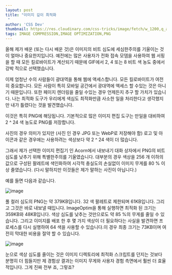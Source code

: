 ```yaml
---
layout: post
title: "이미지 깊이 최적화
 "
author: 'CSS Dev'
thumbnail: https://res.cloudinary.com/css-tricks/image/fetch/w_1200,q_auto,f_auto/https://css-tricks.com/wp-content/uploads/2020/12/Screen-Shot-2020-12-18-at-7.40.39-AM.png
tags: IMAGE COMPRESSION,IMAGE OPTIMIZATION,PNG
---
```



올해 제가 배운 (또는 다시 배운 것)은 이미지의 비트 심도에 세심한주의를 기울이는 것이 얼마나 중요한지입니다.
 예전에는 많은 사용자가 전화 접속 모뎀을 사용하여 웹 서핑을 할 때 모든 킬로바이트가 계산되기 때문에 GIF에서 2, 4 또는 8 비트 색 농도 중에서 강박 적으로 선택했습니다.
 

이제 엄청난 수의 사람들이 광대역을 통해 웹에 액세스합니다.
 모든 킬로바이트가 여전히 중요합니다.
 모든 사람이 특히 모바일 공간에서 광대역에 액세스 할 수있는 것은 아니기 때문입니다.
 또한 페이지 렌더링을 줄일 수있는 경우 언제든지 추구 할 가치가 있습니다.
 나는 최적화 도구가 우리에게 색심도 최적화만큼 사소한 일을 처리한다고 생각했지만 내가 틀렸다는 것을 발견했습니다.
 

이것은 특히 PNG에 해당됩니다.
 기본적으로 많은 이미지 편집 도구는 만일을 대비하여 2 ^ 24 색 농도로 PNG를 저장합니다.
 

사진의 경우 의미가 있지만 (사진 인 경우 JPG 또는 WebP로 저장해야 함) 로고 및 아이콘과 같은 경우에는 사용하려는 색상보다 약 2 ^ 24 색이 더 많습니다.
 

그래서 제가 선택한 이미지 편집기 인 Acorn에서 내보내기 대화 상자에서 PNG의 비트 심도를 낮추기 위해 특별한주의를 기울였습니다.
 대부분의 경우 색상을 256 개 이하의 값으로 구성된 팔레트에 색인화하여 시각적 충실도의 손실없이 이미지 무게를 80 % 이상 줄였습니다.
 (다시 말하지만 이것들은 제가 말하는 사진이 아닙니다.)
 

예를 들면 다음과 같습니다.
 

![image](https://i1.wp.com/css-tricks.com/wp-content/uploads/2020/12/optim-image-depth-acorn.png?resize=640%2C560&ssl=1)

풀 컬러 심도의 PNG는 약 379KB입니다.
 32 색 팔레트로 제한되며 61KB입니다.
 그리고 그것은 바로 내보낼 때입니다. ImageOptim을 통해 실행하면 최적화 된 크기는 359KB와 48KB입니다.
 색상 심도를 낮추는 것만으로도 약 85 %의 무게를 줄일 수 있습니다.
 그리고 이미지를 배포 한 후 몇 가지 색상이 더 필요하다는 사실을 발견하면 프로세스를 다시 실행하여 64 색을 사용할 수 있습니다.이 경우 최종 크기는 73KB이며 여전히 막대한 비용을 절약 할 수 있습니다.
 

![image](https://i2.wp.com/css-tricks.com/wp-content/uploads/2020/12/optim-image-depth-imageoptim.png?resize=401%2C190&ssl=1)

눈으로 색상 심도를 줄이는 것은 이미지 디렉토리에 최적화 스크립트를 던지는 것보다 분명히 더 힘들지만 제 경험상 결과는 이미지 무게와 사용자 경험 측면에서 훨씬 더 효율적입니다.
 그게 진짜 전부 죠, 그렇죠?
 